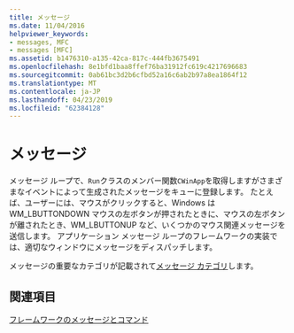 ```yaml
---
title: メッセージ
ms.date: 11/04/2016
helpviewer_keywords:
- messages, MFC
- messages [MFC]
ms.assetid: b1476310-a135-42ca-817c-444fb3675491
ms.openlocfilehash: 8e1bfd1baa8ffef76ba31912fc619c4217696683
ms.sourcegitcommit: 0ab61bc3d2b6cfbd52a16c6ab2b97a8ea1864f12
ms.translationtype: MT
ms.contentlocale: ja-JP
ms.lasthandoff: 04/23/2019
ms.locfileid: "62384128"
---
```

# <a name="messages"></a>メッセージ

メッセージ ループで、`Run`クラスのメンバー関数`CWinApp`を取得しますがさまざまなイベントによって生成されたメッセージをキューに登録します。 たとえば、ユーザーには、マウスがクリックすると、Windows は WM_LBUTTONDOWN マウスの左ボタンが押されたときに、マウスの左ボタンが離されたとき、WM_LBUTTONUP など、いくつかのマウス関連メッセージを送信します。 アプリケーション メッセージ ループのフレームワークの実装では、適切なウィンドウにメッセージをディスパッチします。

メッセージの重要なカテゴリが記載されて[メッセージ カテゴリ](../mfc/message-categories.md)します。

## <a name="see-also"></a>関連項目

[フレームワークのメッセージとコマンド](../mfc/messages-and-commands-in-the-framework.md)
